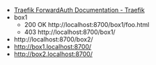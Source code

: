 - [Traefik ForwardAuth Documentation - Traefik](https://doc.traefik.io/traefik/middlewares/http/forwardauth/)
- box1
  - 200 OK http://localhost:8700/box1/foo.html
  - 403 http://localhost:8700/box1/
- http://localhost:8700/box2/
- http://box1.localhost:8700/
- http://box2.localhost:8700/
